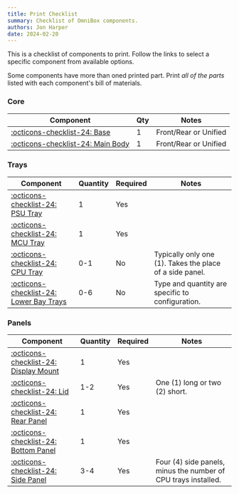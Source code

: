 ```yaml
---
title: Print Checklist
summary: Checklist of OmniBox components.
authors: Jon Harper
date: 2024-02-20
---
```


This is a checklist of components to print. Follow the links to select a specific component from available options.

Some components have more than oned printed part. Print *all of the parts* listed with each component's bill of materials.

### Core

| Component              | Qty | Notes |
|------------------------|-----|-------|
| [:octicons-checklist-24: Base][base]           | 1   | Front/Rear or Unified |
| [:octicons-checklist-24: Main Body][main_body] | 1 | Front/Rear or Unified |

### Trays

| Component                                       | Quantity | Required | Notes  |
|-------------------------------------------------|----------|----------|--------|
| [:octicons-checklist-24: PSU Tray][psu]              | 1        | Yes      |        |
| [:octicons-checklist-24: MCU Tray][mcu]              | 1        | Yes      |        |
| [:octicons-checklist-24: CPU Tray][cpu]              | 0-1      | No       | Typically only one (1). Takes the place of a side panel. |
| [:octicons-checklist-24: Lower Bay Trays][lower_bay] | 0-6      | No       | Type and quantity are specific to configuration. |

### Panels

| Component                                       | Quantity | Required | Notes  |
|-------------------------------------------------|----------|----------|--------|
| [:octicons-checklist-24: Display Mount][display]     | 1        | Yes      |       |
| [:octicons-checklist-24: Lid][lid]                   | 1-2      | Yes      | One (1) long or two (2) short. |
| [:octicons-checklist-24: Rear Panel][rear_panel]     | 1        | Yes      |       |
| [:octicons-checklist-24: Bottom Panel][bottom_panel] | 1        | Yes      |       |
| [:octicons-checklist-24: Side Panel][side_panel]     | 3-4      | Yes      | Four (4) side panels, minus the number of CPU trays installed. |

[tour]: tour.md "Visual Guided Tour"
[base]:         support/base.md
[main_body]:    support/main_body.md
[psu]:          support/psu.md
[cpu]:          support/cpu.md
[mcu]:          support/mcu.md
[lower_bay]:    support/lower_bay.md
[display]:      support/display.md
[lid]:          support/lid.md
[rear_panel]:   support/rear.md
[side_panel]:   support/side.md
[bottom_panel]: support/bottom.md